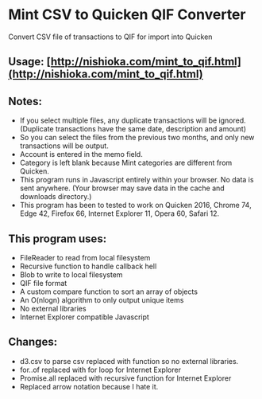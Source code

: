 # Mint CSV to Quicken QIF Converter

Convert CSV file of transactions to QIF for import into Quicken

## Usage: [http://nishioka.com/mint_to_qif.html](http://nishioka.com/mint_to_qif.html)

## Notes:

* If you select multiple files, any duplicate transactions will be ignored.  (Duplicate transactions have the same date, description and amount)
* So you can select the files from the previous two months, and only new transactions will be output.
* Account is entered in the memo field.
* Category is left blank because Mint categories are different from Quicken.
* This program runs in Javascript entirely within your browser.  No data is sent anywhere.  (Your browser may save data in the cache and downloads directory.)
* This program has been to tested to work on Quicken 2016, Chrome 74, Edge 42, Firefox 66, Internet Explorer 11, Opera 60, Safari 12.

## This program uses:

* FileReader to read from local filesystem
* Recursive function to handle callback hell
* Blob to write to local filesystem
* QIF file format
* A custom compare function to sort an array of objects
* An O(nlogn) algorithm to only output unique items
* No external libraries
* Internet Explorer compatible Javascript

## Changes:
* d3.csv to parse csv replaced with function so no external libraries.
* for..of replaced with for loop for Internet Explorer
* Promise.all replaced with recursive function for Internet Explorer
* Replaced arrow notation because I hate it.
